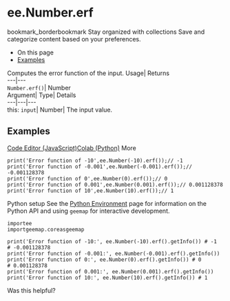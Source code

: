  
#  ee.Number.erf 
bookmark_borderbookmark Stay organized with collections  Save and categorize content based on your preferences.
  * On this page
  * [Examples](https://developers.google.com/earth-engine/apidocs/ee-number-erf#examples)


Computes the error function of the input. 
Usage| Returns  
---|---  
`Number.erf()`| Number  
Argument| Type| Details  
---|---|---  
this: `input`| Number| The input value.  
## Examples
[Code Editor (JavaScript)](https://developers.google.com/earth-engine/apidocs/ee-number-erf#code-editor-javascript-sample)[Colab (Python)](https://developers.google.com/earth-engine/apidocs/ee-number-erf#colab-python-sample) More
```
print('Error function of -10',ee.Number(-10).erf());// -1
print('Error function of -0.001',ee.Number(-0.001).erf());// -0.001128378
print('Error function of 0',ee.Number(0).erf());// 0
print('Error function of 0.001',ee.Number(0.001).erf());// 0.001128378
print('Error function of 10',ee.Number(10).erf());// 1
```
Python setup
See the [ Python Environment](https://developers.google.com/earth-engine/guides/python_install) page for information on the Python API and using `geemap` for interactive development.
```
importee
importgeemap.coreasgeemap
```
```
print('Error function of -10:', ee.Number(-10).erf().getInfo()) # -1
# -0.001128378
print('Error function of -0.001:', ee.Number(-0.001).erf().getInfo())
print('Error function of 0:', ee.Number(0).erf().getInfo()) # 0
# 0.001128378
print('Error function of 0.001:', ee.Number(0.001).erf().getInfo())
print('Error function of 10:', ee.Number(10).erf().getInfo()) # 1
```

Was this helpful?
